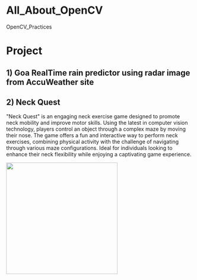 # All_About_OpenCV
OpenCV_Practices

# Project

## 1) Goa RealTime rain predictor using radar image from AccuWeather site

## 2) Neck Quest

"Neck Quest" is an engaging neck exercise game designed to promote neck mobility and improve motor skills. Using the latest in computer vision technology, players control an object through a complex maze by moving their nose. The game offers a fun and interactive way to perform neck exercises, combining physical activity with the challenge of navigating through various maze configurations. Ideal for individuals looking to enhance their neck flexibility while enjoying a captivating game experience.

<img src="https://github.com/MangeshGawas/All_About_OpenCV/assets/70948059/13490eb3-e178-4daa-99c5-84575c8c55fe" width="300">
